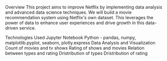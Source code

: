 Overview
This project aims to improve Netflix by implementing data analysis and advanced data science techniques. We will build a movie recommendation system using Netflix's own dataset. This leverages the power of data to enhance user experiences and drive growth in this data-driven service.

Technologies Used
Jupyter Notebook
Python - pandas, numpy, matplotlib.pyplot, seaborn, plotly.express
Data Analysis and Visualization
Count of movies and tv shows
Rating of shows and movies
Relation between types and rating
Dristribution of types
Dristribution of rating
